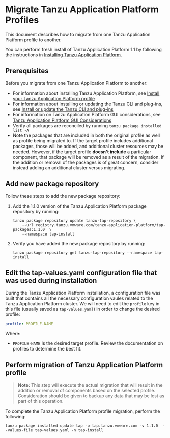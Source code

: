 # Migrate Tanzu Application Platform Profiles

This document describes how to migrate from one Tanzu Application Platform profile to another.

You can perform fresh install of Tanzu Application Platform 1.1 by following the instructions in [Installing Tanzu Application Platform](install-intro.md).

## <a id='prereqs'></a> Prerequisites

Before you migrate from one Tanzu Application Platform to another:

- For information about installing Tanzu Application Platform, see [Install your Tanzu Application Platform profile](install.md#install-profile)
- For information about installing or updating the Tanzu CLI and plug-ins, see [Install or update the Tanzu CLI and plug-ins](install-tanzu-cli.md#cli-and-plugin)
- For information on Tanzu Application Platform GUI considerations, see [Tanzu Application Platform GUI Considerations](tap-gui/upgrades.md#considerations)
- Verify all packages are reconciled by running `tanzu package installed list -A`
- Note the packages that are included in both the original profile as well as profile being migrated to. If the target profile includes additional packages, those will be added, and additional cluster resources may be needed. However, if the target profile **doesn't include** a particular component, that package will be removed as a result of the migration. If the addition or removal of the packages is of great concern, consider instead adding an additional cluster versus migrating.

## <a id="add-new-package-repo"></a> Add new package repository

Follow these steps to add the new package repository:

1. Add the 1.1.0 version of the Tanzu Application Platform package repository by running:

    ```
    tanzu package repository update tanzu-tap-repository \
        --url registry.tanzu.vmware.com/tanzu-application-platform/tap-packages:1.1.0  \
        --namespace tap-install
    ```

2. Verify you have added the new package repository by running:

    ```
    tanzu package repository get tanzu-tap-repository --namespace tap-install
    ```
## <a id="edit-profile-values"></a> Edit the tap-values.yaml configuration file that was used during installation

During the Tanzu Application Platform installation, a configuration file was built that contains all the necessary configuration vaules related to the Tanzu Application Platform cluster. We will need to edit the `profile` key in this file (usually saved as `tap-values.yaml`) in order to change the desired profile:

```yaml
profile: PROFILE-NAME
```
Where:
- `PROFILE-NAME` Is the desired target profile. Review the documentation on profiles to determine the best fit.

## <a id="perform-migration"></a> Perform migration of Tanzu Application Platform profile

>**Note:** This step will execute the actual migration that will result in the addition or removal of components based on the selected profile. Consideration should be given to backup any data that may be lost as part of this operation.

To complete the Tanzu Application Platform profile migration, perform the following:

```
tanzu package installed update tap -p tap.tanzu.vmware.com -v 1.1.0  --values-file tap-values.yaml -n tap-install
```


